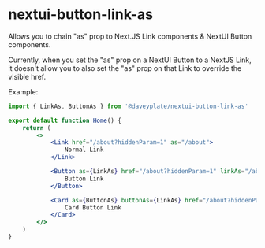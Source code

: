 # nextui-button-link-as

Allows you to chain "as" prop to Next.JS Link components & NextUI Button components.

Currently, when you set the "as" prop on a NextUI Button to a NextJS Link,
it doesn't allow you to also set the "as" prop on that Link to override the visible href.

Example:
    
```jsx
import { LinkAs, ButtonAs } from '@daveyplate/nextui-button-link-as'

export default function Home() {
    return (
        <>
            <Link href="/about?hiddenParam=1" as="/about">
                Normal Link
            </Link>

            <Button as={LinkAs} href="/about?hiddenParam=1" linkAs="/about">
                Button Link
            </Button>

            <Card as={ButtonAs} buttonAs={LinkAs} href="/about?hiddenParam=1" linkAs="/about">
                Card Button Link
            </Card>
        </>
    )
}
```